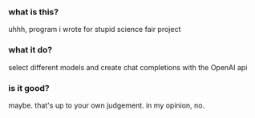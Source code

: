 ### what is this?
uhhh, program i wrote for stupid science fair project

### what it do?
select different models and create chat completions with the OpenAI api 

### is it good?
maybe. that's up to your own judgement.
in my opinion, no.
